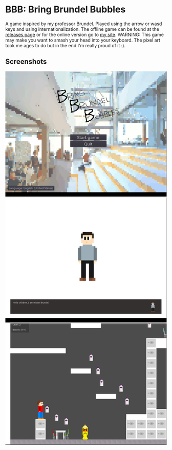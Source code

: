 # BBB: Bring Brundel Bubbles
A game inspired by my professor Brundel. Played using the arrow or wasd keys and using internationalization. The offline game can be found at the [releases page](https://github.com/nobobo1234/bringbrundelbubbles/releases/latest) or for the online version go to [my site](https://noahvb.nl/bbb). WARNING: This game may make you want to smash your head into your keyboard. The pixel art took me ages to do but in the end I'm really proud of it :).

## Screenshots
![](screenshots/main.png)
![](screenshots/story.png)
![](screenshots/level2.png)
